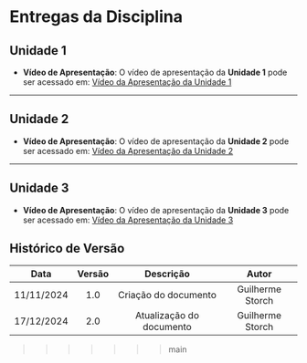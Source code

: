 # Entregas da Disciplina

## Unidade 1

- **Vídeo de Apresentação**: O vídeo de apresentação da **Unidade 1** pode ser acessado em: 
[Vídeo da Apresentação da Unidade 1](https://youtu.be/IyeuU7ALdTI)

---
## Unidade 2

- **Vídeo de Apresentação**: O vídeo de apresentação da **Unidade 2** pode ser acessado em:
[Vídeo da Apresentação da Unidade 2](https://youtu.be/uh6cnl3GSMU)

---
## Unidade 3

- **Vídeo de Apresentação**: O vídeo de apresentação da **Unidade 3** pode ser acessado em:
[Vídeo da Apresentação da Unidade 3](https://youtu.be/-i6j4YdqzDM)


##  Histórico de Versão

| **Data** | **Versão** | **Descrição** | **Autor** |
| :--------: | :--------: | :--------:  | :--------: | 
|      11/11/2024      |      1.0      |      Criação do documento       |     Guilherme Storch     |
|      17/12/2024      |      2.0      |      Atualização do documento   |     Guilherme Storch     |
>>>>>>> main
